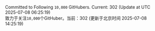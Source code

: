 Committed to Following `10,000` GitHubers. Current: <!-- FOLLOWING_COUNT -->302<!-- FOLLOWING_COUNT --> (Update at UTC <!-- LAST_UPDATED -->2025-07-08 06:25:19<!-- LAST_UPDATED -->)<br>
致力于关注`10,000`个GitHuber。当前：<!-- FOLLOWING_COUNT -->302<!-- FOLLOWING_COUNT --> (更新于北京时间 <!-- LAST_UPDATED_CST -->2025-07-08 14:25:19<!-- LAST_UPDATED_CST -->)
